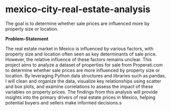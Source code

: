 # mexico-city-real-estate-analysis
The goal is to determine whether sale prices are influenced more by property size or location.

**Problem-Statement**

The real estate market in Mexico is influenced by various factors, with property size and location often seen as key determinants of sale price. However, the relative influence of these factors remains unclear. This project aims to analyze a dataset of properties for sale from Properati.com to determine whether sale prices are more influenced by property size or location. By leveraging Python data structures and libraries such as pandas, I will clean and organize the data, visualize key relationships using scatter and box plots, and examine correlations to assess the impact of these variables on property prices. The findings from this analysis will provide insights into the primary drivers of real estate prices in Mexico, helping potential buyers and sellers make informed decisions.s
